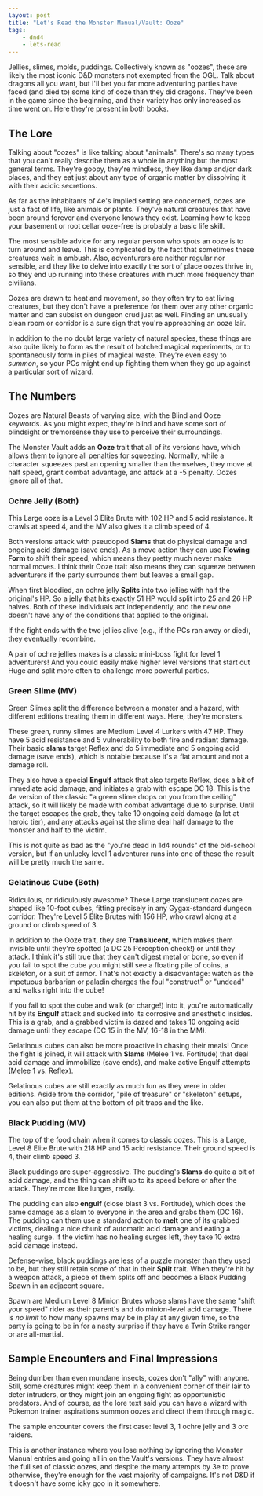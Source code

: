 ```yaml
---
layout: post
title: "Let's Read the Monster Manual/Vault: Ooze"
tags:
    - dnd4
    - lets-read
---
```


Jellies, slimes, molds, puddings. Collectively known as "oozes", these are
likely the most iconic D&D monsters not exempted from the OGL. Talk about
dragons all you want, but I'll bet you far more adventuring parties have faced
(and died to) some kind of ooze than they did dragons. They've been in the game
since the beginning, and their variety has only increased as time went on. Here
they're present in both books.

## The Lore

Talking about "oozes" is like talking about "animals". There's so many types
that you can't really describe them as a whole in anything but the most general
terms. They're goopy, they're mindless, they like damp and/or dark places, and
they eat just about any type of organic matter by dissolving it with their
acidic secretions.

As far as the inhabitants of 4e's implied setting are concerned, oozes are just
a fact of life, like animals or plants. They've natural creatures that have been
around forever and everyone knows they exist. Learning how to keep your basement
or root cellar ooze-free is probably a basic life skill.

The most sensible advice for any regular person who spots an ooze is to turn
around and leave. This is complicated by the fact that sometimes these creatures
wait in ambush. Also, adventurers are neither regular nor sensible, and they
like to delve into exactly the sort of place oozes thrive in, so they end up
running into these creatures with much more frequency than civilians.

Oozes are drawn to heat and movement, so they often try to eat living creatures,
but they don't have a preference for them over any other organic matter and can
subsist on dungeon crud just as well. Finding an unusually clean room or
corridor is a sure sign that you're approaching an ooze lair.

In addition to the no doubt large variety of natural species, these things are
also quite likely to form as the result of botched magical experiments, or to
spontaneously form in piles of magical waste. They're even easy to _summon_, so
your PCs might end up fighting them when they go up against a particular sort of
wizard.

## The Numbers

Oozes are Natural Beasts of varying size, with the Blind and Ooze keywords. As
you might expec, they're blind and have some sort of blindsight or tremorsense
they use to perceive their surroundings.

The Monster Vault adds an **Ooze** trait that all of its versions have, which
allows them to ignore all penalties for squeezing. Normally, while a character
squeezes past an opening smaller than themselves, they move at half speed, grant
combat advantage, and attack at a -5 penalty. Oozes ignore all of that.

### Ochre Jelly (Both)

This Large ooze is a Level 3 Elite Brute with 102 HP and 5 acid resistance. It
crawls at speed 4, and the MV also gives it a climb speed of 4.

Both versions attack with pseudopod **Slams** that do physical damage and
ongoing acid damage (save ends). As a move action they can use **Flowing Form**
to shift their speed, which means they pretty much never make normal moves. I
think their Ooze trait also means they can squeeze between adventurers if the
party surrounds them but leaves a small gap.

When first bloodied, an ochre jelly **Splits** into two jellies with half the
original's HP. So a jelly that hits exactly 51 HP would split into 25 and 26 HP
halves. Both of these individuals act independently, and the new one doesn't
have any of the conditions that applied to the original.

If the fight ends with the two jellies alive (e.g., if the PCs ran away or
died), they eventually recombine.

A pair of ochre jellies makes is a classic mini-boss fight for level 1
adventurers! And you could easily make higher level versions that start out Huge
and split more often to challenge more powerful parties.

### Green Slime (MV)

Green Slimes split the difference between a monster and a hazard, with different
editions treating them in different ways. Here, they're monsters.

These green, runny slimes are Medium Level 4 Lurkers with 47 HP. They have 5
acid resistance and 5 vulnerability to both fire and radiant damage. Their basic
**slams** target Reflex and do 5 immediate and 5 ongoing acid damage (save
ends), which is notable because it's a flat amount and not a damage roll.

They also have a special **Engulf** attack that also targets Reflex, does a bit
of immediate acid damage, and initiates a grab with escape DC 18. This is the 4e
version of the classic "a green slime drops on you from the ceiling" attack, so
it will likely be made with combat advantage due to surprise. Until the target
escapes the grab, they take 10 ongoing acid damage (a lot at heroic tier), and
any attacks against the slime deal half damage to the monster and half to the
victim.

This is not quite as bad as the "you're dead in 1d4 rounds" of the old-school
version, but if an unlucky level 1 adventurer runs into one of these the result
will be pretty much the same.

### Gelatinous Cube (Both)

Ridiculous, or ridiculously awesome? These Large translucent oozes are shaped
like 10-foot cubes, fitting precisely in any Gygax-standard dungeon
corridor. They're Level 5 Elite Brutes with 156 HP, who crawl along at a ground
or climb speed of 3.

In addition to the Ooze trait, they are **Translucent**, which makes them
invisible until they're spotted (a DC 25 Perception check!) or until they
attack. I think it's still true that they can't digest metal or bone, so even if
you fail to spot the cube you might still see a floating pile of coins, a
skeleton, or a suit of armor. That's not exactly a disadvantage: watch as the
impetuous barbarian or paladin charges the foul "construct" or "undead" and
walks right into the cube!

If you fail to spot the cube and walk (or charge!) into it, you're automatically
hit by its **Engulf** attack and sucked into its corrosive and anesthetic
insides. This is a grab, and a grabbed victim is dazed and takes 10 ongoing acid
damage until they escape (DC 15 in the MV, 16-18 in the MM).

Gelatinous cubes can also be more proactive in chasing their meals! Once the
fight is joined, it will attack with **Slams** (Melee 1 vs. Fortitude) that deal
acid damage and immobilize (save ends), and make active Engulf attempts (Melee 1
vs. Reflex).

Gelatinous cubes are still exactly as much fun as they were in older
editions. Aside from the corridor, "pile of treasure" or "skeleton" setups, you
can also put them at the bottom of pit traps and the like.

### Black Pudding (MV)

The top of the food chain when it comes to classic oozes. This is a Large, Level
8 Elite Brute with 218 HP and 15 acid resistance. Their ground speed is 4, their
climb speed 3.

Black puddings are super-aggressive. The pudding's **Slams** do quite a bit of
acid damage, and the thing can shift up to its speed before or after the
attack. They're more like lunges, really.

The pudding can also **engulf** (close blast 3 vs. Fortitude), which does the
same damage as a slam to everyone in the area and grabs them (DC 16). The
pudding can them use a standard action to **melt** one of its grabbed victims,
dealing a nice chunk of automatic acid damage and eating a healing surge. If the
victim has no healing surges left, they take 10 extra acid damage instead.

Defense-wise, black puddings are less of a puzzle monster than they used to be,
but they still retain some of that in their **Split** trait. When they're hit by
a weapon attack, a piece of them splits off and becomes a Black Pudding Spawn in
an adjacent square.

Spawn are Medium Level 8 Minion Brutes whose slams have the same "shift your
speed" rider as their parent's and do minion-level acid damage. There is _no
limit_ to how many spawns may be in play at any given time, so the party is
going to be in for a nasty surprise if they have a Twin Strike ranger or are
all-martial.

## Sample Encounters and Final Impressions

Being dumber than even mundane insects, oozes don't "ally" with anyone. Still,
some creatures might keep them in a convenient corner of their lair to deter
intruders, or they might join an ongoing fight as opportunistic predators. And
of course, as the lore text said you can have a wizard with Pokemon trainer
aspirations summon oozes and direct them through magic.

The sample encounter covers the first case: level 3, 1 ochre jelly and 3 orc
raiders.

This is another instance where you lose nothing by ignoring the Monster Manual
entries and going all in on the Vault's versions. They have almost the full set
of classic oozes, and despite the many attempts by 3e to prove otherwise,
they're enough for the vast majority of campaigns. It's not D&D if it doesn't
have some icky goo in it somewhere.
